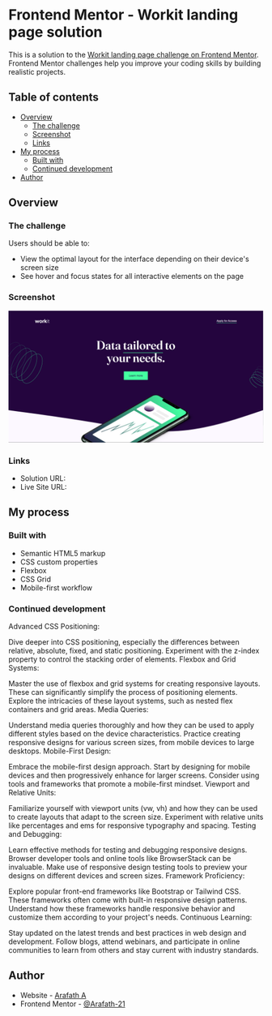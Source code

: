 # Frontend Mentor - Workit landing page solution

This is a solution to the [Workit landing page challenge on Frontend Mentor](https://www.frontendmentor.io/challenges/workit-landing-page-2fYnyle5lu). Frontend Mentor challenges help you improve your coding skills by building realistic projects. 

## Table of contents

- [Overview](#overview)
  - [The challenge](#the-challenge)
  - [Screenshot](#screenshot)
  - [Links](#links)
- [My process](#my-process)
  - [Built with](#built-with)
  - [Continued development](#continued-development)
- [Author](#author)

## Overview

### The challenge

Users should be able to:

- View the optimal layout for the interface depending on their device's screen size
- See hover and focus states for all interactive elements on the page

### Screenshot

![](./Screenshot%202023-11-26%20195607.png)

### Links

- Solution URL: []([https://your-solution-url.com](https://github.com/Arafath-21/workit-landing-page))
- Live Site URL: []([https://your-live-site-url.com](https://workit-creative.netlify.app/))

## My process

### Built with

- Semantic HTML5 markup
- CSS custom properties
- Flexbox
- CSS Grid
- Mobile-first workflow



### Continued development

Advanced CSS Positioning:

Dive deeper into CSS positioning, especially the differences between relative, absolute, fixed, and static positioning.
Experiment with the z-index property to control the stacking order of elements.
Flexbox and Grid Systems:

Master the use of flexbox and grid systems for creating responsive layouts. These can significantly simplify the process of positioning elements.
Explore the intricacies of these layout systems, such as nested flex containers and grid areas.
Media Queries:

Understand media queries thoroughly and how they can be used to apply different styles based on the device characteristics.
Practice creating responsive designs for various screen sizes, from mobile devices to large desktops.
Mobile-First Design:

Embrace the mobile-first design approach. Start by designing for mobile devices and then progressively enhance for larger screens.
Consider using tools and frameworks that promote a mobile-first mindset.
Viewport and Relative Units:

Familiarize yourself with viewport units (vw, vh) and how they can be used to create layouts that adapt to the screen size.
Experiment with relative units like percentages and ems for responsive typography and spacing.
Testing and Debugging:

Learn effective methods for testing and debugging responsive designs. Browser developer tools and online tools like BrowserStack can be invaluable.
Make use of responsive design testing tools to preview your designs on different devices and screen sizes.
Framework Proficiency:

Explore popular front-end frameworks like Bootstrap or Tailwind CSS. These frameworks often come with built-in responsive design patterns.
Understand how these frameworks handle responsive behavior and customize them according to your project's needs.
Continuous Learning:

Stay updated on the latest trends and best practices in web design and development.
Follow blogs, attend webinars, and participate in online communities to learn from others and stay current with industry standards.


## Author

- Website - [Arafath A](https://www.your-site.com)
- Frontend Mentor - [@Arafath-21](https://www.frontendmentor.io/profile/yourusername)


